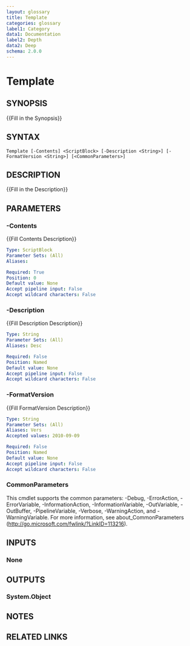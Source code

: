 ```yaml
---
layout: glossary
title: Template
categories: glossary
label1: Category
data1: Documentation
label2: Depth
data2: Deep
schema: 2.0.0
---
```


# Template

## SYNOPSIS
{{Fill in the Synopsis}}

## SYNTAX

```
Template [-Contents] <ScriptBlock> [-Description <String>] [-FormatVersion <String>] [<CommonParameters>]
```

## DESCRIPTION
{{Fill in the Description}}

## PARAMETERS

### -Contents
{{Fill Contents Description}}

```yaml
Type: ScriptBlock
Parameter Sets: (All)
Aliases:

Required: True
Position: 0
Default value: None
Accept pipeline input: False
Accept wildcard characters: False
```

### -Description
{{Fill Description Description}}

```yaml
Type: String
Parameter Sets: (All)
Aliases: Desc

Required: False
Position: Named
Default value: None
Accept pipeline input: False
Accept wildcard characters: False
```

### -FormatVersion
{{Fill FormatVersion Description}}

```yaml
Type: String
Parameter Sets: (All)
Aliases: Vers
Accepted values: 2010-09-09

Required: False
Position: Named
Default value: None
Accept pipeline input: False
Accept wildcard characters: False
```

### CommonParameters
This cmdlet supports the common parameters: -Debug, -ErrorAction, -ErrorVariable, -InformationAction, -InformationVariable, -OutVariable, -OutBuffer, -PipelineVariable, -Verbose, -WarningAction, and -WarningVariable.
For more information, see about_CommonParameters (http://go.microsoft.com/fwlink/?LinkID=113216).

## INPUTS

### None


## OUTPUTS

### System.Object

## NOTES

## RELATED LINKS
